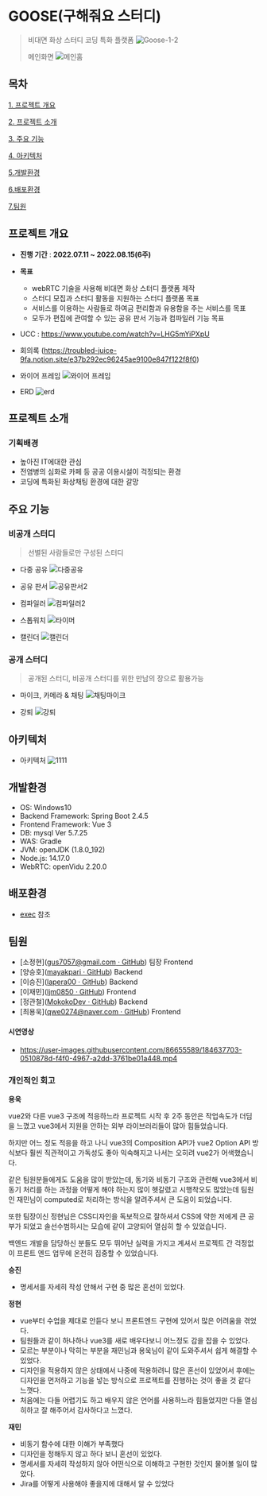 # GOOSE(구해줘요 스터디)

>비대면 화상 스터디 코딩 특화 플랫폼 
![Goose-1-2](https://user-images.githubusercontent.com/86655589/184588991-bb65717d-ff72-40fc-8e3a-c8eb15819df4.png)
>
>
>메인화면
![메인홈](https://user-images.githubusercontent.com/86655589/184629331-e87e00d5-887a-4e07-8706-4d1d7eebeeb5.png)

## 목차

[1. 프로젝트 개요](#프로젝트-개요)

[2. 프로젝트 소개](#프로젝트-소개)

[3. 주요 기능](#주요-기능)

[4. 아키텍처](#아키텍처)

[5.개발환경](#개발환경)

[6.배포환경](#배포환경)

[7.팀원](#팀원)

## 프로젝트 개요

- **진행 기간** : **2022.07.11 ~ 2022.08.15(6주)**

- **목표**
  - webRTC 기술을 사용해 비대면 화상 스터디 플랫폼 제작
  - 스터디 모집과 스터디 활동을 지원하는 스터디 플랫폼 목표
  - 서비스를 이용하는 사람들로 하여금 편리함과 유용함을 주는 서비스를 목표
  - 모두가 편집에 관여할 수 있는 공유 판서 기능과 컴파일러 기능 목표

- UCC : https://www.youtube.com/watch?v=LHG5mYiPXpU
- 회의록 (https://troubled-juice-9fa.notion.site/e37b292ec96245ae9100e847f122f8f0)
- 와이어 프레임
  ![와이어 프레임](https://user-images.githubusercontent.com/86655589/184591676-be098f63-7a07-45b8-9504-15e97387f857.png)

- ERD
  ![erd](https://user-images.githubusercontent.com/86655589/184592347-b8b6a17a-62b9-4272-a5e8-e2c31e3e8365.png)



## 프로젝트 소개

### 기획배경

- 높아진 IT에대한 관심
- 전염병의 심화로 카페 등 공공 이용시설이 걱정되는 환경
- 코딩에 특화된 화상채팅 환경에 대한 갈망



## 주요 기능



### 비공개 스터디
> 선별된 사람들로만 구성된 스터디
- 다중 공유
![다중공유](https://user-images.githubusercontent.com/86655589/184599253-53cc9fe8-e0fa-44aa-b0ec-9ea65eb2af98.gif)

- 공유 판서
![공유판서2](https://user-images.githubusercontent.com/86655589/184804050-9d157aeb-6e8f-4af8-a140-927a6b2f9819.gif)

- 컴파일러
![컴파일러2](https://user-images.githubusercontent.com/86655589/184805481-5aa2c663-4c12-4871-acfd-704e0b2dae4e.gif)

- 스톱워치
![타이머](https://user-images.githubusercontent.com/86655589/184599763-33ef3ac7-511f-40b3-a8eb-f179001d7755.gif)

- 캘린더
![캘린더](https://user-images.githubusercontent.com/86655589/185011528-404a6269-321a-4b65-b5f9-7fa92d6e6401.gif)



### 공개 스터디
> 공개된 스터디, 비공개 스터디를 위한 만남의 장으로 활용가능
- 마이크, 카메라 & 채팅
![채팅마이크](https://user-images.githubusercontent.com/86655589/184601420-d76bbf40-e8ac-4598-87af-4fb07c8afe03.gif)

- 강퇴
![강퇴](https://user-images.githubusercontent.com/86655589/184600601-61132c9f-a554-4740-882c-a90c7ee5af81.gif)



## 아키텍처
- 아키텍처
![1111](https://user-images.githubusercontent.com/86655589/184800962-77e8e8d0-553e-4289-b9a4-1b857b7b0b08.jpg)



## 개발환경
- OS: Windows10
- Backend Framework: Spring Boot 2.4.5
- Frontend Framework: Vue 3
- DB: mysql Ver 5.7.25
- WAS: Gradle
- JVM: openJDK (1.8.0_192)
- Node.js: 14.17.0
- WebRTC: openVidu 2.20.0

## 배포환경
- [exec](./exec) 참조

## 팀원

- [소정현]([gus7057@gmail.com · GitHub](https://github.com/sjhyun7057)) 팀장 Frontend
- [양승호]([mayakpari · GitHub](https://github.com/mayakpari)) Backend
- [이승진]([lapera00 · GitHub](https://github.com/lapera00)) Backend
- [이재민]([ljm0850 · GitHub](https://github.com/ljm0850)) Frontend
- [정관철]([MokokoDev · GitHub](https://github.com/MokokoDev)) Backend
- [최용욱]([qwe0274@naver.com  · GitHub](https://github.com/Ingyeon)) Frontend


#### 시연영상
- https://user-images.githubusercontent.com/86655589/184637703-0510878d-f4f0-4967-a2dd-3761be01a448.mp4



### 개인적인 회고

**용욱**

vue2와 다른 vue3 구조에 적응하느라 프로젝트 시작 후 2주 동안은 작업속도가 더딤을 느꼈고 vue3에서 지원을 안하는 외부 라이브러리들이 많아 힘들었습니다.

하지만 어느 정도 적응을 하고 나니 vue3의 Composition API가 vue2 Option API 방식보다 훨씬 직관적이고 가독성도 좋아 익숙해지고 나서는 오히려 vue2가 어색했습니다.

같은 팀원분들에게도 도움을 많이 받았는데, 동기와 비동기 구조와 관련해 vue3에서 비동기 처리를 하는 과정을 어떻게 해야 하는지 많이 헷갈렸고 시행착오도 많았는데 팀원인 재민님이 computed로 처리하는 방식을 알려주셔서 큰 도움이 되었습니다.

또한 팀장이신 정현님은 CSS디자인을 독보적으로 잘하셔서 CSS에 약한 저에게 큰 공부가 되었고 솔선수범하시는 모습에 같이 고양되어 열심히 할 수 있었습니다.

백엔드 개발을 담당하신 분들도 모두 뛰어난 실력을 가지고 계셔서 프로젝트 간 걱정없이 프론트 엔드 업무에 온전히 집중할 수 있었습니다.

**승진**

- 명세서를 자세히 작성 안해서 구현 중 많은 혼선이 있었다.

**정현**

- vue부터 수업을 제대로 안듣다 보니 프론트엔드 구현에 있어서 많은 어려움을 겪었다.
- 팀원들과 같이 하나하나 vue3를 새로 배우다보니 어느정도 감을 잡을 수 있었다.
- 모르는 부분이나 막히는 부분을 재민님과 용욱님이 같이 도와주셔서 쉽게 해결할 수 있었다.
- 디자인을 적용하지 않은 상태에서 나중에 적용하려니 많은 혼선이 있었어서 후에는 디자인을 먼저하고 기능을 넣는 방식으로 프로젝트를 진행하는 것이 좋을 것 같다 느꼇다.
- 처음에는 다들 어렵기도 하고 배우지 않은 언어를 사용하느라 힘들었지만 다들 열심히하고 잘 해주어서 감사하다고 느꼈다.

**재민**

- 비동기 함수에 대한 이해가 부족했다
- 디자인을 정해두지 않고 하다 보니 혼선이 있었다.
- 명세서를 자세히 작성하지 않아 어떤식으로 이해하고 구현한 것인지 물어볼 일이 많았다.
- Jira를 어떻게 사용해야 좋을지에 대해서 알 수 있었다
